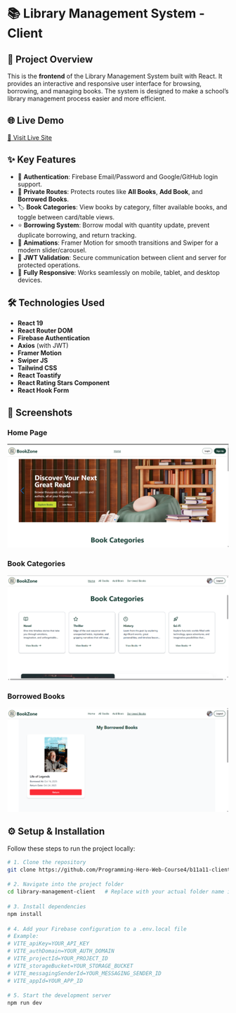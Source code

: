 # 📚 Library Management System - Client

## 📝 Project Overview  
This is the **frontend** of the Library Management System built with React. It provides an interactive and responsive user interface for browsing, borrowing, and managing books. The system is designed to make a school’s library management process easier and more efficient.

## 🌐 Live Demo  
[🔗 Visit Live Site](https://library-management-31a51.web.app/)

## ✨ Key Features  
- 🔐 **Authentication**: Firebase Email/Password and Google/GitHub login support.  
- 📑 **Private Routes**: Protects routes like **All Books**, **Add Book**, and **Borrowed Books**.  
- 🏷 **Book Categories**: View books by category, filter available books, and toggle between card/table views.  
- ⭐ **Borrowing System**: Borrow modal with quantity update, prevent duplicate borrowing, and return tracking.  
- 🎨 **Animations**: Framer Motion for smooth transitions and Swiper for a modern slider/carousel.  
- 🔄 **JWT Validation**: Secure communication between client and server for protected operations.  
- 📱 **Fully Responsive**: Works seamlessly on mobile, tablet, and desktop devices.  

## 🛠️ Technologies Used  
- **React 19**  
- **React Router DOM**  
- **Firebase Authentication**  
- **Axios** (with JWT)  
- **Framer Motion**  
- **Swiper JS**  
- **Tailwind CSS**  
- **React Toastify**  
- **React Rating Stars Component**  
- **React Hook Form**  


## 📸 Screenshots

### Home Page
![Home Page](./screenshort-Home.png)

### Book Categories 
![Book Categories](./Screenshot-BookCategories.png)

### Borrowed Books
![Borrowed Books](./screenshort-BorrowedBooks.png)



## ⚙️ Setup & Installation  
Follow these steps to run the project locally:  

```bash
# 1. Clone the repository
git clone https://github.com/Programming-Hero-Web-Course4/b11a11-client-side-chaitet23

# 2. Navigate into the project folder
cd library-management-client   # Replace with your actual folder name if different

# 3. Install dependencies
npm install

# 4. Add your Firebase configuration to a .env.local file
# Example:
# VITE_apiKey=YOUR_API_KEY
# VITE_authDomain=YOUR_AUTH_DOMAIN
# VITE_projectId=YOUR_PROJECT_ID
# VITE_storageBucket=YOUR_STORAGE_BUCKET
# VITE_messagingSenderId=YOUR_MESSAGING_SENDER_ID
# VITE_appId=YOUR_APP_ID

# 5. Start the development server
npm run dev
